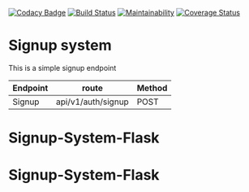 [![Codacy Badge](https://api.codacy.com/project/badge/Grade/f87512270637496897ec6842247ed94b)](https://app.codacy.com/app/codeMarble254/simple-signup-system-flask?utm_source=github.com&utm_medium=referral&utm_content=codeMarble254/simple-signup-system-flask&utm_campaign=Badge_Grade_Dashboard)
[![Build Status](https://travis-ci.org/dev-jey/Signup-system-flask.svg?branch=develop)](https://travis-ci.org/dev-jey/Signup-system-flask)
[![Maintainability](https://api.codeclimate.com/v1/badges/1da85d645fc20a6bc803/maintainability)](https://codeclimate.com/github/codeMarble254/simple-signup-system-flask/maintainability)
[![Coverage Status](https://coveralls.io/repos/github/codeMarble254/simple-signup-system-flask/badge.svg?branch=develop)](https://coveralls.io/github/codeMarble254/simple-signup-system-flask?branch=develop)

# Signup system
This is a simple signup endpoint


| Endpoint | route              | Method |  
|----------|--------------------|--------|
| Signup   | api/v1/auth/signup | POST   |
# Signup-System-Flask
# Signup-System-Flask
